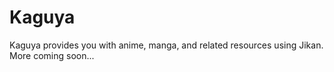 # Kaguya
Kaguya provides you with anime, manga, and related resources using Jikan. More coming soon...

